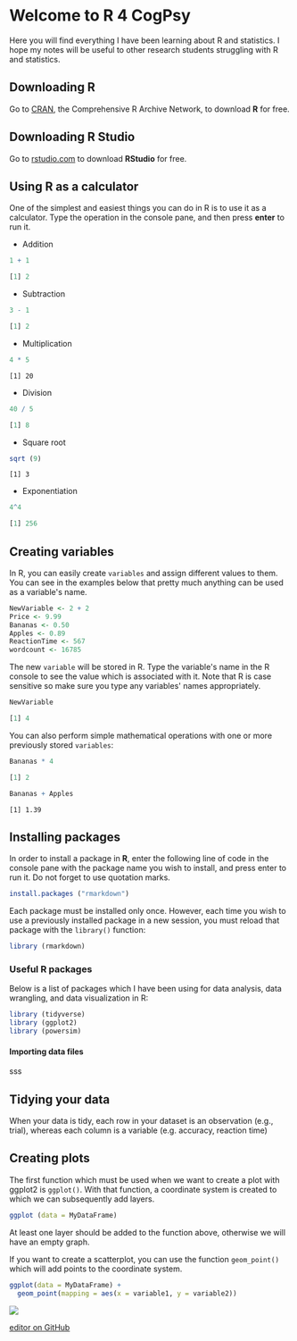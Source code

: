 # Welcome to **R** 4 CogPsy

Here you will find everything I have been learning about R and statistics. I hope my notes will be useful to other research students struggling with R and statistics.


## Downloading R ##

Go to [CRAN](https://cloud.r-project.org), the Comprehensive R Archive Network, to download **R** for free.

## Downloading R Studio

Go to [rstudio.com](https://rstudio.com/products/rstudio/) to download **RStudio** for free.


## Using R as a calculator

One of the simplest and easiest things you can do in R is to use it as a calculator. Type the operation in the console pane, and then press **enter** to run it.

- Addition
```r
1 + 1
```
```r
[1] 2
```

- Subtraction
```r
3 - 1
```
```r
[1] 2
```

- Multiplication
```r
4 * 5
```
```
[1] 20
```

- Division
```r
40 / 5
```
```r
[1] 8
```

- Square root
```r
sqrt (9)
```
```
[1] 3
```

- Exponentiation
```r
4^4
```
```r
[1] 256
```

## Creating variables

In R, you can easily create `variables` and assign different values to them. You can see in the examples below that pretty much anything can be used as a variable's name.

```r
NewVariable <- 2 + 2
Price <- 9.99
Bananas <- 0.50
Apples <- 0.89
ReactionTime <- 567
wordcount <- 16785
```

The new `variable` will be stored in R. Type the variable's name in the R console to see the value which is associated with it. Note that R is case sensitive so make sure you type any variables' names appropriately.

```r
NewVariable
```
```r
[1] 4
```

You can also perform simple mathematical operations with one or more previously stored `variables`:

```r
Bananas * 4
```
```r
[1] 2
```

```r
Bananas + Apples
```
```
[1] 1.39
```

## Installing packages ##

In order to install a package in **R**, enter the following line of code in the console pane with the package name you wish to install, and press enter to run it. Do not forget to use quotation marks.

```r
install.packages ("rmarkdown")
```

Each package must be installed only once. However, each time you wish to use a previously installed package in a new session, you must reload that package with the `library()` function:

```r
library (rmarkdown)
```

### Useful R packages ###

Below is a list of packages which I have been using for data analysis, data wrangling, and data visualization in R:

```r
library (tidyverse)
library (ggplot2)
library (powersim)
```


#### Importing data files ####

sss

## Tidying your data ##

When your data is tidy, each row in your dataset is an observation (e.g., trial), whereas each column is a variable (e.g. accuracy, reaction time)

## Creating plots

The first function which must be used when we want to create a plot with ggplot2 is `ggplot()`. With that function, a coordinate system is created to which we can subsequently add layers. 

```r
ggplot (data = MyDataFrame)
```
At least one layer should be added to the function above, otherwise we will have an empty graph.

If you want to create a scatterplot, you can use the function `geom_point()` which will add points to the coordinate system. 

```r
ggplot(data = MyDataFrame) + 
  geom_point(mapping = aes(x = variable1, y = variable2))
```
![](master/scatterplot.PNG)

 [editor on GitHub](https://github.com/simOne3107/R4CogPsy/edit/master/README.md) 
